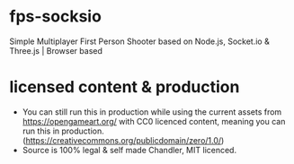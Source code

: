 # fps-socksio
Simple Multiplayer First Person Shooter based on Node.js, Socket.io &amp; Three.js | Browser based

# licensed content & production
- You can still run this in production while using the current assets from https://opengameart.org/ with CC0 licenced content, meaning you can run this in production. (https://creativecommons.org/publicdomain/zero/1.0/)
- Source is 100% legal & self made Chandler, MIT licenced.
